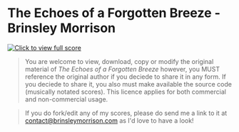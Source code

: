 # The Echoes of a Forgotten Breeze - Brinsley Morrison

[![Click to view full score](IMAGE)](/The-Echoes-of-a-Forgotten-Breeze.pdf)

> You are welcome to view, download, copy or modify the original material of *The Echoes of a Forgotten Breeze* however, you MUST reference the original author if you deciede to share it in any form. If you deciede to share it, you also must make available the source code (musically notated scores). This licence applies for both commercial and non-commercial usage.

> If you do fork/edit any of my scores, please do send me a link to it at contact@brinsleymorrison.com as I'd love to have a look!

